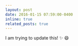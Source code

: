 ```yaml
---
layout: post
date: 2016-01-15 07:59:00-0400
inline: true
related_posts: true
---
```


I am trying to update this! :sparkles: :smile:
